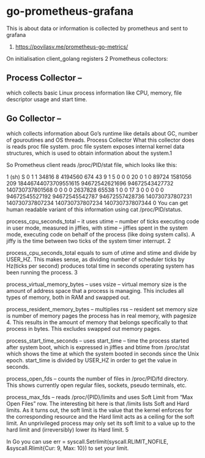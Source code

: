 # go-prometheus-grafana
This is about data or information is collected by prometheus and sent to grafana


1. https://povilasv.me/prometheus-go-metrics/


On initialisation client_golang registers 2 Prometheus collectors:

## Process Collector –
 which collects basic Linux process information like CPU, memory, file descriptor usage and start time.
## Go Collector – 
which collects information about Go’s runtime like details about GC, number of gouroutines and OS threads.
Process Collector
What this collector does is reads proc file system. proc file system exposes internal kernel data structures, which is used to obtain information about the system.1

So Prometheus client reads /proc/PID/stat file, which looks like this:

1 (sh) S 0 1 1 34816 8 4194560 674 43 9 1 5 0 0 0 20 0 1 0 89724 1581056 209 18446744073709551615 94672542621696 94672543427732 140730737801568 0 0 0 0 2637828 65538 1 0 0 17 3 0 0 0 0 0 94672545527192 94672545542787 94672557428736 140730737807231 140730737807234 140730737807234 140730737807344 0
You can get human readable variant of this information using cat /proc/PID/status.

process_cpu_seconds_total – it uses utime – number of ticks executing code in user mode, measured in jiffies, with stime – jiffies spent in the system mode, executing code on behalf of the process (like doing system calls). A jiffy is the time between two ticks of the system timer interrupt. 2

process_cpu_seconds_total equals to sum of utime and stime and divide by USER_HZ. This makes sense, as dividing number of scheduler ticks by Hz(ticks per second) produces total time in seconds operating system has been running the process. 3

process_virtual_memory_bytes – uses vsize – virtual memory size is the amount of address space that a process is managing. This includes all types of memory, both in RAM and swapped out.

process_resident_memory_bytes – multiplies rss – resident set memory size is number of memory pages the process has in real memory, with pagesize 4. This results in the amount of memory that belongs specifically to that process in bytes. This excludes swapped out memory pages.

process_start_time_seconds – uses start_time – time the process started after system boot, which is expressed in jiffies and btime from /proc/stat which shows the time at which the system booted in seconds since the Unix epoch. start_time is divided by USER_HZ in order to get the value in seconds.

process_open_fds – counts the number of files in /proc/PID/fd directory. This shows currently open regular files, sockets, pseudo terminals, etc.

process_max_fds – reads /proc/{PID}/limits and uses Soft Limit from “Max Open Files” row. The interesting bit here is that /limits lists Soft and Hard limits.
As it turns out, the soft limit is the value that the kernel enforces for the corresponding resource and the Hard limit acts as a ceiling for the soft limit.
An unprivileged process may only set its soft limit to a value up to the hard limit and (irreversibly) lower its Hard limit. 5

In Go you can use err = syscall.Setrlimit(syscall.RLIMIT_NOFILE, &syscall.Rlimit{Cur: 9, Max: 10}) to set your limit.
